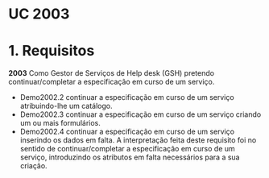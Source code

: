 # UC 2003

# 1. Requisitos
**2003** Como Gestor de Serviços de Help desk (GSH) pretendo continuar/completar a especificação em curso de um serviço.
 - Demo2002.2 continuar a especificação em curso de um serviço atribuindo-lhe um catálogo.
 - Demo2002.3 continuar a especificação em curso de um serviço criando um ou mais formulários.
 - Demo2002.4 continuar a especificação em curso de um serviço inserindo os dados em falta.
A interpretação feita deste requisito foi no sentido de continuar/completar a especificação em curso de um serviço, introduzindo os atributos em falta necessários para a sua criação.
